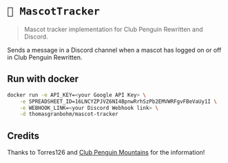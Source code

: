 # `🐧 MascotTracker`

> Mascot tracker implementation for Club Penguin Rewritten and Discord.

Sends a message in a Discord channel when a mascot has logged on or off in Club Penguin Rewritten.

## Run with docker

```bash
docker run -e API_KEY=<your Google API Key> \
	-e SPREADSHEET_ID=16LNCYZPJVZ6NI4BpnwRrhSzPb2EMVWRFgvFBeVaUy1I \
	-e WEBHOOK_LINK=<your Discord Webhook link> \
	-d thomasgranbohm/mascot-tracker
```

## Credits

Thanks to Torres126 and [Club Penguin Mountains](https://clubpenguinmountains.com) for the information!
